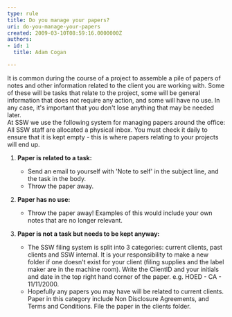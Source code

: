 ```yaml
---
type: rule
title: Do you manage your papers?
uri: do-you-manage-your-papers
created: 2009-03-10T08:59:16.0000000Z
authors:
- id: 1
  title: Adam Cogan

---
```



It is common during the course of a project to assemble a pile of papers of notes and other information related to the client you are working with. Some of these will be tasks that relate to the project, some will be general information that does not require any action, and some will have no use. In any case, it's important that you don't lose anything that may be needed later.
<br>At SSW we use the following system for managing papers around the office: <br> 
All SSW staff are allocated a physical inbox. You must check it daily to ensure that it is kept empty - this is where papers relating to your projects will end up.

1. **Paper is related to a task:**
    - Send an email to yourself with 'Note to self' in the subject line, and the task in the body.<br>
    - Throw the paper away.
2. **Paper has no use:**
    - Throw the paper away! Examples of this would include your own notes that are no longer relevant.
3. **Paper is not a task but needs to be kept anyway:**

    - The SSW filing system is split into 3 categories: current clients, past clients and SSW internal. It is your responsibility to make a new folder if one doesn't exist for your client (filing supplies and the label maker are in the machine room). Write the ClientID and your initials and date in the top right hand corner of the paper. e.g. HOED - CA - 11/11/2000.<br>
    - Hopefully any papers you may have will be related to current clients. Paper in this category include Non Disclosure Agreements, and Terms and Conditions. File the paper in the clients folder.


